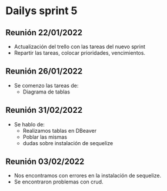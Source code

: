 # Dailys sprint 5
## Reunión 22/01/2022
- Actualización del trello con las tareas del nuevo sprint
- Repartir las tareas, colocar prioridades, vencimientos.

## Reunión 26/01/2022
- Se comenzo las tareas de:
    - Diagrama de tablas

## Reunión 31/02/2022
- Se hablo de:
    - Realizamos tablas en DBeaver
    - Poblar las mismas
    - dudas sobre instalación de sequelize 

## Reunión 03/02/2022
- Nos encontramos con errores en la instalación de sequelize.
- Se encontraron problemas con crud.